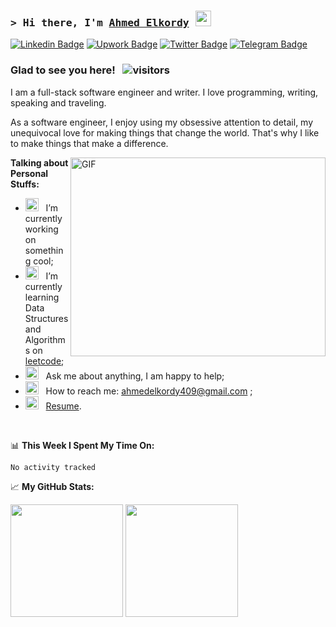 ### <samp>&gt; Hi there, I'm <a href="#" target="_blank">Ahmed Elkordy</a> <img src="https://media.giphy.com/media/hvRJCLFzcasrR4ia7z/giphy.gif" width="25"> </samp>

[![Linkedin Badge](https://img.shields.io/badge/-LinkedIn-0e76a8?style=flat-square&logo=Linkedin&logoColor=white)]([http://bit.ly/3gCm7OA)
[![Upwork Badge](https://img.shields.io/badge/Website-3b5998?style=flat-square&logo=google-chrome&logoColor=white)](https://www.upwork.com/freelancers/~01eb8e3b3283101442)
[![Twitter Badge](https://img.shields.io/badge/-Twitter-00acee?style=flat-square&logo=Twitter&logoColor=white)]([https://twitter.com/GKassym](https://twitter.com/ahmedelkordy204))
[![Telegram Badge](https://img.shields.io/badge/-Telegram-0088cc?style=flat-square&logo=Telegram&logoColor=white)]([https://t.me/ahmedelkordy409])

### Glad to see you here! &nbsp; ![visitors](https://visitor-badge.glitch.me/badge?page_id=page.id)

I am a full-stack software engineer and writer. I love programming, writing, speaking and traveling.

As a software engineer, I enjoy using my obsessive attention to detail, my unequivocal love for making things that change the world. That's why I like to make things that make a difference.

<img align="right" alt="GIF" src="https://github.com/Gapur/Gapur/blob/main/assets/coding.gif?raw=true" width="408" height="318" />
  

**Talking about Personal Stuffs:**

- <img src="https://github.com/Gapur/Gapur/blob/main/assets/developer.gif?raw=true" width="21" />&nbsp;&nbsp; I’m currently working on something cool;
- <img src="https://github.com/Gapur/Gapur/blob/main/assets/lightning.gif?raw=true" width="21" />&nbsp;&nbsp; I’m currently learning Data Structures and Algorithms on [leetcode](https://leetcode.com/);
- <img src="https://github.com/Gapur/Gapur/blob/main/assets/message.gif?raw=true" width="21" />&nbsp;&nbsp; Ask me about anything, I am happy to help;
- <img src="https://github.com/Gapur/Gapur/blob/main/assets/letterbox.gif?raw=true" width="21" />&nbsp;&nbsp; How to reach me: ahmedelkordy409@gmail.com
;
- <img src="https://github.com/Gapur/Gapur/blob/main/assets/doc.gif?raw=true" width="21" />&nbsp;&nbsp; [Resume](https://ahmedelkordy.netlify.app/Resume.pdf).

</br>

📊 **This Week I Spent My Time On:**
<!--START_SECTION:waka-->

```text
No activity tracked
```

<!--END_SECTION:waka-->


📈 **My GitHub Stats:**

<p>
  <img height="180em" src="https://github-readme-stats.vercel.app/api?username=ahmedelkordy409&show_icons=true&hide_border=true&&count_private=true&include_all_commits=true" />
  <img height="180em" src="https://github-readme-stats.vercel.app/api/top-langs/?username=ahmedelkordy409&exclude_repo=KNN-Image-Classification&show_icons=true&hide_border=true&layout=compact&langs_count=8"/>
</p>


<!---
ahmedelkordy409/ahmedelkordy409 is a ✨ special ✨ repository because its `README.md` (this file) appears on your GitHub profile.
You can click the Preview link to take a look at your changes.
--->

